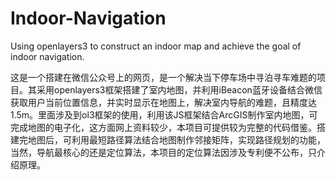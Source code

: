 # Indoor-Navigation
Using openlayers3 to construct an indoor map and achieve the goal of indoor navigation.

这是一个搭建在微信公众号上的网页，是一个解决当下停车场中寻泊寻车难题的项目。其采用openlayers3框架搭建了室内地图，并利用iBeacon蓝牙设备结合微信获取用户当前位置信息，并实时显示在地图上，解决室内导航的难题，且精度达1.5m。里面涉及到ol3框架的使用，利用该JS框架结合ArcGIS制作室内地图，可完成地图的电子化，这方面网上资料较少，本项目可提供较为完整的代码借鉴。搭建完地图后，可利用最短路径算法结合地图制作邻接矩阵，实现路径规划的功能，当然，导航最核心的还是定位算法，本项目的定位算法因涉及专利便不公布，只介绍原理。
